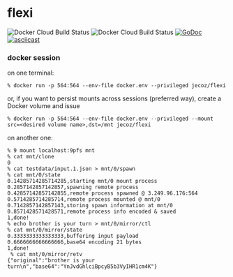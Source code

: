 <!--
SPDX-FileCopyrightText: 2020 jecoz

SPDX-License-Identifier: BSD-3-Clause
-->

# flexi
![Docker Cloud Build Status](https://img.shields.io/docker/cloud/build/jecoz/flexi?label=docker%20build%20-%20flexi)
![Docker Cloud Build Status](https://img.shields.io/docker/cloud/build/jecoz/echo64?label=docker%20build%20-%20echo64)
[![GoDoc](https://godoc.org/github.com/jecoz/flexi?status.svg)](https://godoc.org/github.com/jecoz/flexi)
[![asciicast](https://asciinema.org/a/345847.svg)](https://asciinema.org/a/345847)

### docker session
on one terminal:
```
% docker run -p 564:564 --env-file docker.env --privileged jecoz/flexi
```
or, if you want to persist mounts across sessions (preferred way), create a Docker volume and issue
```
% docker run -p 564:564 --env-file docker.env --privileged --mount src=<desired volume name>,dst=/mnt jecoz/flexi
```

on another one:
```
% 9 mount localhost:9pfs mnt
% cat mnt/clone
0
% cat testdata/input.1.json > mnt/0/spawn
% cat mnt/0/state
0.14285714285714285,starting mnt/0 mount process
0.2857142857142857,spawning remote process
0.42857142857142855,remote process spawned @ 3.249.96.176:564
0.5714285714285714,remote process mounted @ mnt/0
0.7142857142857143,storing spawn information at mnt/0
0.8571428571428571,remote process info encoded & saved
1,done!
% echo brother is your turn > mnt/0/mirror/ctl
% cat mnt/0/mirror/state
0.3333333333333333,buffering input payload
0.6666666666666666,base64 encoding 21 bytes
1,done!
 % cat mnt/0/mirror/retv
{"original":"brother is your turn\n","base64":"YnJvdGhlciBpcyB5b3VyIHR1cm4K"}
```
